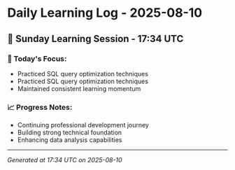 # Daily Learning Log - 2025-08-10

## 📅 Sunday Learning Session - 17:34 UTC

### 🎯 Today's Focus:
- Practiced SQL query optimization techniques
- Practiced SQL query optimization techniques
- Maintained consistent learning momentum

### 📈 Progress Notes:
- Continuing professional development journey
- Building strong technical foundation
- Enhancing data analysis capabilities

---
*Generated at 17:34 UTC on 2025-08-10*
